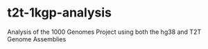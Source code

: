 # t2t-1kgp-analysis
Analysis of the 1000 Genomes Project using both the hg38 and T2T Genome Assemblies
